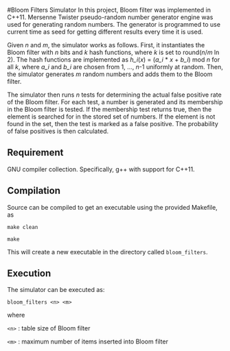 #Bloom Filters Simulator
In this project, Bloom filter was implemented in C++11. Mersenne Twister pseudo-random number generator engine was used for generating random numbers. The generator is programmed to use current time as seed for getting different results every time it is used.

Given *n* and *m*, the simulator works as follows. First, it instantiates the Bloom filter with *n* bits and *k* hash functions, where *k* is set to round(*n*/*m* ln 2). The hash functions are implemented as *h_i*(*x*) = (*a_i* * *x* + *b_i*) mod *n* for all *k*, where *a_i* and *b_i* are chosen from 1, ..., *n*-1 uniformly at random. Then, the simulator generates *m* random numbers and adds them to the Bloom filter.

The simulator then runs *n* tests for determining the actual false positive rate of the Bloom filter. For each test, a number is generated and its membership in the Bloom filter is tested. If the membership test returns true, then the element is searched for in the stored set of numbers. If the element is not found in the set, then the test is marked as a false positive. The probability of false positives is then calculated.


## Requirement
GNU compiler collection. Specifically, g++ with support for C++11.

## Compilation
Source can be compiled to get an executable using the provided Makefile, as

`make clean`

`make`

This will create a new executable in the directory called `bloom_filters`.

## Execution
The simulator can be executed as:

`bloom_filters <n> <m>`

where

`<n>`    : table size of Bloom filter

`<m>`    : maximum number of items inserted into Bloom filter
